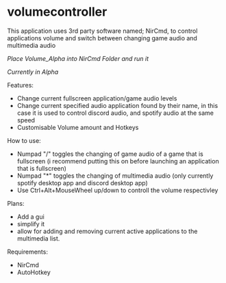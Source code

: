 # volumecontroller

This application uses 3rd party software named; NirCmd, to control applications volume and switch between changing game audio and multimedia audio

*Place Volume_Alpha into NirCmd Folder and run it*

*Currently in Alpha*

Features: 
- Change current fullscreen application/game audio levels
- Change current specified audio application found by their name, in this case it is used to control discord audio, and spotify audio at the same speed
- Customisable Volume amount and Hotkeys


How to use:
- Numpad "/" toggles the changing of game audio of a game that is fullscreen (i recommend putting this on before launching an application that is fullscreen)
- Numpad "*" toggles  the changing of multimedia audio (only currently spotify desktop app and discord desktop app)
- Use Ctrl+Alt+MouseWheel up/down to controll the volume respectivley


Plans:
- Add a gui
- simplify it
- allow for adding and removing current active applications to the multimedia list.
 
 
Requirements:
- NirCmd
- AutoHotkey

